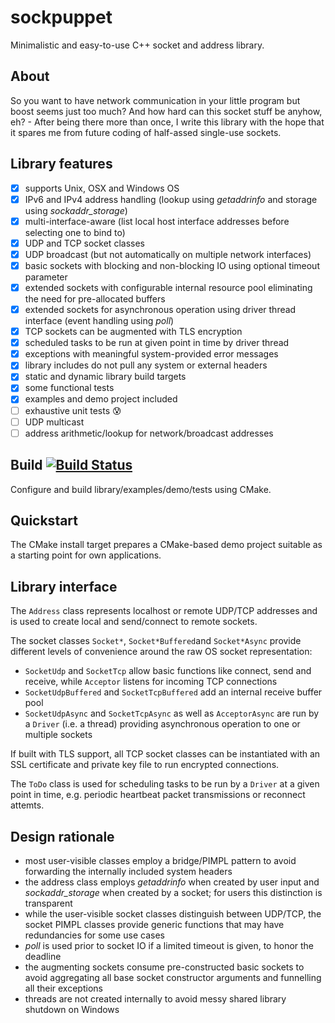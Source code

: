 # sockpuppet
Minimalistic and easy-to-use C++ socket and address library.

## About
So you want to have network communication in your little program but boost seems just too much? And how hard can this socket stuff be anyhow, eh? - After being there more than once, I write this library with the hope that it spares me from future coding of half-assed single-use sockets.

## Library features
- [x] supports Unix, OSX and Windows OS
- [x] IPv6 and IPv4 address handling (lookup using *getaddrinfo* and storage using *sockaddr_storage*)
- [x] multi-interface-aware (list local host interface addresses before selecting one to bind to)
- [x] UDP and TCP socket classes
- [x] UDP broadcast (but not automatically on multiple network interfaces)
- [x] basic sockets with blocking and non-blocking IO using optional timeout parameter
- [x] extended sockets with configurable internal resource pool eliminating the need for pre-allocated buffers
- [x] extended sockets for asynchronous operation using driver thread interface (event handling using *poll*)
- [x] TCP sockets can be augmented with TLS encryption
- [x] scheduled tasks to be run at given point in time by driver thread
- [x] exceptions with meaningful system-provided error messages
- [x] library includes do not pull any system or external headers
- [x] static and dynamic library build targets
- [x] some functional tests
- [x] examples and demo project included
- [ ] exhaustive unit tests :cold_sweat:
- [ ] UDP multicast
- [ ] address arithmetic/lookup for network/broadcast addresses

## Build [![Build Status](https://app.travis-ci.com/mporsch/sockpuppet.svg?branch=master)](https://app.travis-ci.com/mporsch/sockpuppet)
Configure and build library/examples/demo/tests using CMake.

## Quickstart
The CMake install target prepares a CMake-based demo project suitable as a starting point for own applications.

## Library interface
The `Address` class represents localhost or remote UDP/TCP addresses and is used to create local and send/connect to remote sockets.

The socket classes `Socket*`, `Socket*Buffered`and `Socket*Async` provide different levels of convenience around the raw OS socket representation:
* `SocketUdp` and `SocketTcp` allow basic functions like connect, send and receive, while `Acceptor` listens for incoming TCP connections
* `SocketUdpBuffered` and `SocketTcpBuffered` add an internal receive buffer pool
* `SocketUdpAsync` and `SocketTcpAsync` as well as `AcceptorAsync` are run by a `Driver` (i.e. a thread) providing asynchronous operation to one or multiple sockets

If built with TLS support, all TCP socket classes can be instantiated with an SSL certificate and private key file to run encrypted connections.

The `ToDo` class is used for scheduling tasks to be run by a `Driver` at a given point in time, e.g. periodic heartbeat packet transmissions or reconnect attemts.

## Design rationale
* most user-visible classes employ a bridge/PIMPL pattern to avoid forwarding the internally included system headers
* the address class employs *getaddrinfo* when created by user input and *sockaddr_storage* when created by a socket; for users this distinction is transparent
* while the user-visible socket classes distinguish between UDP/TCP, the socket PIMPL classes provide generic functions that may have redundancies for some use cases
* *poll* is used prior to socket IO if a limited timeout is given, to honor the deadline
* the augmenting sockets consume pre-constructed basic sockets to avoid aggregating all base socket constructor arguments and funnelling all their exceptions
* threads are not created internally to avoid messy shared library shutdown on Windows
